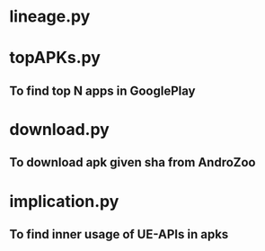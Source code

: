 # lineage.py
## 

# topAPKs.py
## To find top N apps in GooglePlay

# download.py
## To download apk given sha from AndroZoo

# implication.py
## To find inner usage of UE-APIs in apks